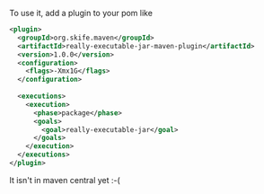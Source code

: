 To use it, add a plugin to your pom like

``` xml
<plugin>
  <groupId>org.skife.maven</groupId>
  <artifactId>really-executable-jar-maven-plugin</artifactId>
  <version>1.0.0</version>
  <configuration>
    <flags>-Xmx1G</flags>
  </configuration>
 
  <executions>
    <execution>
      <phase>package</phase>
      <goals>
        <goal>really-executable-jar</goal>
      </goals>
    </execution>
  </executions>
</plugin>
```

It isn't in maven central yet :-(
